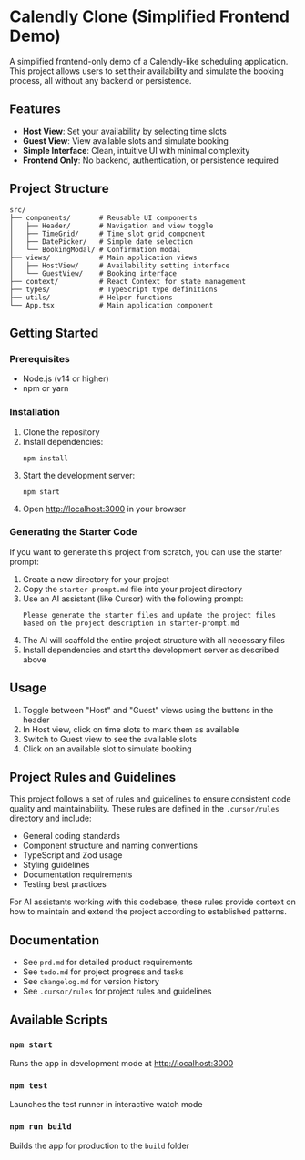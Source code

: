 # Calendly Clone (Simplified Frontend Demo)

A simplified frontend-only demo of a Calendly-like scheduling application. This project allows users to set their availability and simulate the booking process, all without any backend or persistence.

## Features

- **Host View**: Set your availability by selecting time slots
- **Guest View**: View available slots and simulate booking
- **Simple Interface**: Clean, intuitive UI with minimal complexity
- **Frontend Only**: No backend, authentication, or persistence required

## Project Structure

```
src/
├── components/       # Reusable UI components
│   ├── Header/       # Navigation and view toggle
│   ├── TimeGrid/     # Time slot grid component
│   ├── DatePicker/   # Simple date selection
│   └── BookingModal/ # Confirmation modal
├── views/            # Main application views
│   ├── HostView/     # Availability setting interface
│   └── GuestView/    # Booking interface
├── context/          # React Context for state management
├── types/            # TypeScript type definitions
├── utils/            # Helper functions
└── App.tsx           # Main application component
```

## Getting Started

### Prerequisites

- Node.js (v14 or higher)
- npm or yarn

### Installation

1. Clone the repository
2. Install dependencies:
   ```
   npm install
   ```
3. Start the development server:
   ```
   npm start
   ```
4. Open [http://localhost:3000](http://localhost:3000) in your browser

### Generating the Starter Code

If you want to generate this project from scratch, you can use the starter prompt:

1. Create a new directory for your project
2. Copy the `starter-prompt.md` file into your project directory
3. Use an AI assistant (like Cursor) with the following prompt:
   ```
   Please generate the starter files and update the project files based on the project description in starter-prompt.md
   ```
4. The AI will scaffold the entire project structure with all necessary files
5. Install dependencies and start the development server as described above

## Usage

1. Toggle between "Host" and "Guest" views using the buttons in the header
2. In Host view, click on time slots to mark them as available
3. Switch to Guest view to see the available slots
4. Click on an available slot to simulate booking

## Project Rules and Guidelines

This project follows a set of rules and guidelines to ensure consistent code quality and maintainability. These rules are defined in the `.cursor/rules` directory and include:

- General coding standards
- Component structure and naming conventions
- TypeScript and Zod usage
- Styling guidelines
- Documentation requirements
- Testing best practices

For AI assistants working with this codebase, these rules provide context on how to maintain and extend the project according to established patterns.

## Documentation

- See `prd.md` for detailed product requirements
- See `todo.md` for project progress and tasks
- See `changelog.md` for version history
- See `.cursor/rules` for project rules and guidelines

## Available Scripts

### `npm start`

Runs the app in development mode at [http://localhost:3000](http://localhost:3000)

### `npm test`

Launches the test runner in interactive watch mode

### `npm run build`

Builds the app for production to the `build` folder
